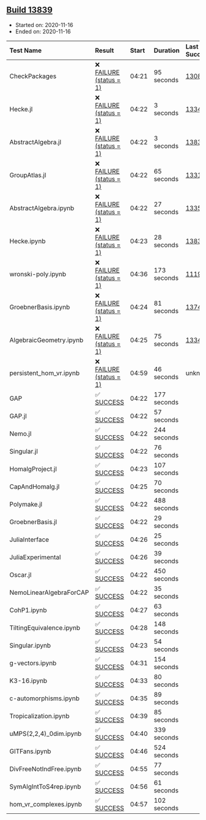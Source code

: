 ## [Build 13839](https://oscarci.mathematik.uni-kl.de/job/oscar/13839/)

* Started on: 2020-11-16
* Ended on: 2020-11-16

| Test Name    | Result | Start | Duration | Last Success | First Failure |
|:-------------|:-------|:------|:---------|:-------------|:--------------|
| CheckPackages | ❌ [FAILURE (status = 1)](https://oscarci.mathematik.uni-kl.de/job/oscar/13839/artifact/logs/build-13839/CheckPackages.log) | 04:21 | 95 seconds | [13085](https://oscarci.mathematik.uni-kl.de/job/oscar/13085/) | [13086](https://oscarci.mathematik.uni-kl.de/job/oscar/13086/) |
| Hecke.jl | ❌ [FAILURE (status = 1)](https://oscarci.mathematik.uni-kl.de/job/oscar/13839/artifact/logs/build-13839/Hecke.jl.log) | 04:22 | 3 seconds | [13341](https://oscarci.mathematik.uni-kl.de/job/oscar/13341/) | [13342](https://oscarci.mathematik.uni-kl.de/job/oscar/13342/) |
| AbstractAlgebra.jl | ❌ [FAILURE (status = 1)](https://oscarci.mathematik.uni-kl.de/job/oscar/13839/artifact/logs/build-13839/AbstractAlgebra.jl.log) | 04:22 | 3 seconds | [13837](https://oscarci.mathematik.uni-kl.de/job/oscar/13837/) | [13838](https://oscarci.mathematik.uni-kl.de/job/oscar/13838/) |
| GroupAtlas.jl | ❌ [FAILURE (status = 1)](https://oscarci.mathematik.uni-kl.de/job/oscar/13839/artifact/logs/build-13839/GroupAtlas.jl.log) | 04:22 | 65 seconds | [13311](https://oscarci.mathematik.uni-kl.de/job/oscar/13311/) | [13312](https://oscarci.mathematik.uni-kl.de/job/oscar/13312/) |
| AbstractAlgebra.ipynb | ❌ [FAILURE (status = 1)](https://oscarci.mathematik.uni-kl.de/job/oscar/13839/artifact/logs/build-13839/AbstractAlgebra.ipynb.log) | 04:22 | 27 seconds | [13355](https://oscarci.mathematik.uni-kl.de/job/oscar/13355/) | [13356](https://oscarci.mathematik.uni-kl.de/job/oscar/13356/) |
| Hecke.ipynb | ❌ [FAILURE (status = 1)](https://oscarci.mathematik.uni-kl.de/job/oscar/13839/artifact/logs/build-13839/Hecke.ipynb.log) | 04:23 | 28 seconds | [13837](https://oscarci.mathematik.uni-kl.de/job/oscar/13837/) | [13838](https://oscarci.mathematik.uni-kl.de/job/oscar/13838/) |
| wronski-poly.ipynb | ❌ [FAILURE (status = 1)](https://oscarci.mathematik.uni-kl.de/job/oscar/13839/artifact/logs/build-13839/wronski-poly.ipynb.log) | 04:36 | 173 seconds | [11192](https://oscarci.mathematik.uni-kl.de/job/oscar/11192/) | [11193](https://oscarci.mathematik.uni-kl.de/job/oscar/11193/) |
| GroebnerBasis.ipynb | ❌ [FAILURE (status = 1)](https://oscarci.mathematik.uni-kl.de/job/oscar/13839/artifact/logs/build-13839/GroebnerBasis.ipynb.log) | 04:24 | 81 seconds | [13748](https://oscarci.mathematik.uni-kl.de/job/oscar/13748/) | [13749](https://oscarci.mathematik.uni-kl.de/job/oscar/13749/) |
| AlgebraicGeometry.ipynb | ❌ [FAILURE (status = 1)](https://oscarci.mathematik.uni-kl.de/job/oscar/13839/artifact/logs/build-13839/AlgebraicGeometry.ipynb.log) | 04:25 | 75 seconds | [13341](https://oscarci.mathematik.uni-kl.de/job/oscar/13341/) | [13342](https://oscarci.mathematik.uni-kl.de/job/oscar/13342/) |
| persistent_hom_vr.ipynb | ❌ [FAILURE (status = 1)](https://oscarci.mathematik.uni-kl.de/job/oscar/13839/artifact/logs/build-13839/persistent_hom_vr.ipynb.log) | 04:59 | 46 seconds | unknown | unknown |
| GAP | ✅ [SUCCESS](https://oscarci.mathematik.uni-kl.de/job/oscar/13839/artifact/logs/build-13839/GAP.log) | 04:22 | 177 seconds |  |  |
| GAP.jl | ✅ [SUCCESS](https://oscarci.mathematik.uni-kl.de/job/oscar/13839/artifact/logs/build-13839/GAP.jl.log) | 04:22 | 57 seconds |  |  |
| Nemo.jl | ✅ [SUCCESS](https://oscarci.mathematik.uni-kl.de/job/oscar/13839/artifact/logs/build-13839/Nemo.jl.log) | 04:22 | 244 seconds |  |  |
| Singular.jl | ✅ [SUCCESS](https://oscarci.mathematik.uni-kl.de/job/oscar/13839/artifact/logs/build-13839/Singular.jl.log) | 04:22 | 76 seconds |  |  |
| HomalgProject.jl | ✅ [SUCCESS](https://oscarci.mathematik.uni-kl.de/job/oscar/13839/artifact/logs/build-13839/HomalgProject.jl.log) | 04:23 | 107 seconds |  |  |
| CapAndHomalg.jl | ✅ [SUCCESS](https://oscarci.mathematik.uni-kl.de/job/oscar/13839/artifact/logs/build-13839/CapAndHomalg.jl.log) | 04:25 | 70 seconds |  |  |
| Polymake.jl | ✅ [SUCCESS](https://oscarci.mathematik.uni-kl.de/job/oscar/13839/artifact/logs/build-13839/Polymake.jl.log) | 04:22 | 488 seconds |  |  |
| GroebnerBasis.jl | ✅ [SUCCESS](https://oscarci.mathematik.uni-kl.de/job/oscar/13839/artifact/logs/build-13839/GroebnerBasis.jl.log) | 04:22 | 29 seconds |  |  |
| JuliaInterface | ✅ [SUCCESS](https://oscarci.mathematik.uni-kl.de/job/oscar/13839/artifact/logs/build-13839/JuliaInterface.log) | 04:26 | 25 seconds |  |  |
| JuliaExperimental | ✅ [SUCCESS](https://oscarci.mathematik.uni-kl.de/job/oscar/13839/artifact/logs/build-13839/JuliaExperimental.log) | 04:26 | 39 seconds |  |  |
| Oscar.jl | ✅ [SUCCESS](https://oscarci.mathematik.uni-kl.de/job/oscar/13839/artifact/logs/build-13839/Oscar.jl.log) | 04:22 | 450 seconds |  |  |
| NemoLinearAlgebraForCAP | ✅ [SUCCESS](https://oscarci.mathematik.uni-kl.de/job/oscar/13839/artifact/logs/build-13839/NemoLinearAlgebraForCAP.log) | 04:22 | 35 seconds |  |  |
| CohP1.ipynb | ✅ [SUCCESS](https://oscarci.mathematik.uni-kl.de/job/oscar/13839/artifact/logs/build-13839/CohP1.ipynb.log) | 04:27 | 63 seconds |  |  |
| TiltingEquivalence.ipynb | ✅ [SUCCESS](https://oscarci.mathematik.uni-kl.de/job/oscar/13839/artifact/logs/build-13839/TiltingEquivalence.ipynb.log) | 04:28 | 148 seconds |  |  |
| Singular.ipynb | ✅ [SUCCESS](https://oscarci.mathematik.uni-kl.de/job/oscar/13839/artifact/logs/build-13839/Singular.ipynb.log) | 04:23 | 54 seconds |  |  |
| g-vectors.ipynb | ✅ [SUCCESS](https://oscarci.mathematik.uni-kl.de/job/oscar/13839/artifact/logs/build-13839/g-vectors.ipynb.log) | 04:31 | 154 seconds |  |  |
| K3-16.ipynb | ✅ [SUCCESS](https://oscarci.mathematik.uni-kl.de/job/oscar/13839/artifact/logs/build-13839/K3-16.ipynb.log) | 04:33 | 80 seconds |  |  |
| c-automorphisms.ipynb | ✅ [SUCCESS](https://oscarci.mathematik.uni-kl.de/job/oscar/13839/artifact/logs/build-13839/c-automorphisms.ipynb.log) | 04:35 | 89 seconds |  |  |
| Tropicalization.ipynb | ✅ [SUCCESS](https://oscarci.mathematik.uni-kl.de/job/oscar/13839/artifact/logs/build-13839/Tropicalization.ipynb.log) | 04:39 | 85 seconds |  |  |
| uMPS(2,2,4)_0dim.ipynb | ✅ [SUCCESS](https://oscarci.mathematik.uni-kl.de/job/oscar/13839/artifact/logs/build-13839/uMPS-2-2-4-_0dim.ipynb.log) | 04:40 | 339 seconds |  |  |
| GITFans.ipynb | ✅ [SUCCESS](https://oscarci.mathematik.uni-kl.de/job/oscar/13839/artifact/logs/build-13839/GITFans.ipynb.log) | 04:46 | 524 seconds |  |  |
| DivFreeNotIndFree.ipynb | ✅ [SUCCESS](https://oscarci.mathematik.uni-kl.de/job/oscar/13839/artifact/logs/build-13839/DivFreeNotIndFree.ipynb.log) | 04:55 | 77 seconds |  |  |
| SymAlgIntToS4rep.ipynb | ✅ [SUCCESS](https://oscarci.mathematik.uni-kl.de/job/oscar/13839/artifact/logs/build-13839/SymAlgIntToS4rep.ipynb.log) | 04:56 | 61 seconds |  |  |
| hom_vr_complexes.ipynb | ✅ [SUCCESS](https://oscarci.mathematik.uni-kl.de/job/oscar/13839/artifact/logs/build-13839/hom_vr_complexes.ipynb.log) | 04:57 | 102 seconds |  |  |
